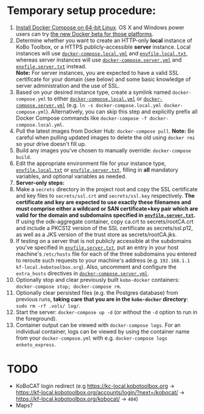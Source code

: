 # Temporary setup procedure:
1. [Install Docker Compose on 64-bit Linux](https://docs.docker.com/compose/install/). OS X and Windows power users can try [the new Docker beta for those platforms](https://blog.docker.com/2016/03/docker-for-mac-windows-beta/).
2. Determine whether you want to create an HTTP-only **local** instance of KoBo Toolbox, or a HTTPS publicly-accessible **server** instance. Local instances will use [`docker-compose.local.yml`](./docker-compose.local.yml) and [`envfile.local.txt`](./envfile.local.txt), whereas server instances will use [`docker-compose.server.yml`](./docker-compose.server.yml) and [`envfile.server.txt`](./envfile.server.txt) instead.  
**Note:** For server instances, you are expected to have a valid SSL certificate for your domain (see below) and some basic knowledge of server administration and the use of SSL.
3. Based on your desired instance type, create a symlink named `docker-compose.yml` to either [`docker-compose.local.yml`](./docker-compose.local.yml) or [`docker-compose.server.yml`](./docker-compose.server.yml) (e.g. `ln -s docker-compose.local.yml docker-compose.yml`). Alternatively, you can skip this step and explicitly prefix all Docker Compose commands like `docker-compose -f docker-compose.local.yml`.
4. Pull the latest images from Docker Hub: `docker-compose pull`. **Note:** Be careful when pulling updated images to delete the old using `docker rmi` so your drive doesn't fill up.
5. Build any images you've chosen to manually override: `docker-compose build`.
6. Edit the appropriate environment file for your instance type, [`envfile.local.txt`](./envfile.local.txt) or [`envfile.server.txt`](./envfile.server.txt), filling in **all** mandatory variables, and optional variables as needed.
7. **Server-only steps:**
  1. Make a `secrets` directory in the project root and copy the SSL certificate and key files to `secrets/ssl.crt` and `secrets/ssl.key` respectively. **The certificate and key are expected to use exactly these filenames and must comprise either a wildcard or SAN certificate+key pair which are valid for the domain and subdomains specified in [`envfile.server.txt`](./envfile.server.txt).** If using the odk-aggregate container, copy ca.crt to secrets/rootCA.crt and include a PKCS12 version of the SSL certificate as secrets/ssl.p12, as well as a JKS version of the trust store as secrets/rootCA.jks.
  2. If testing on a server that is not publicly accessible at the subdomains you've specified in [`envfile.server.txt`](./envfile.server.txt), put an entry in your host machine's `/etc/hosts` file for each of the three subdomains you entered to reroute such requests to your machine's address (e.g. `192.168.1.1 kf-local.kobotoolbox.org`). Also, uncomment and configure the `extra_hosts` directives in [`docker-compose.server.yml`](./docker-compose.server.yml).
8. Optionally stop and clear previously built `kobo-docker` containers: `docker-compose stop; docker-compose rm`.
9. Optionally clear persisted files (e.g. the Postgres database) from previous runs, **taking care that you are in the `kobo-docker` directory**: `sudo rm -rf .vols/ log/`.
10. Start the server: `docker-compose up -d` (or without the `-d` option to run in the foreground).
11. Container output can be viewed with `docker-compose logs`. For an individual container, logs can be viewed by using the container name from your `docker-compose.yml` with e.g. `docker-compose logs enketo_express`.

# TODO
* KoBoCAT login redirect (e.g https://kc-local.kobotoolbox.org -> https://kf-local.kobotoolbox.org/accounts/login/?next=/kobocat/ -> https://kf-local.kobotoolbox.org/kobocat/ -> `404`)
* Maps?
